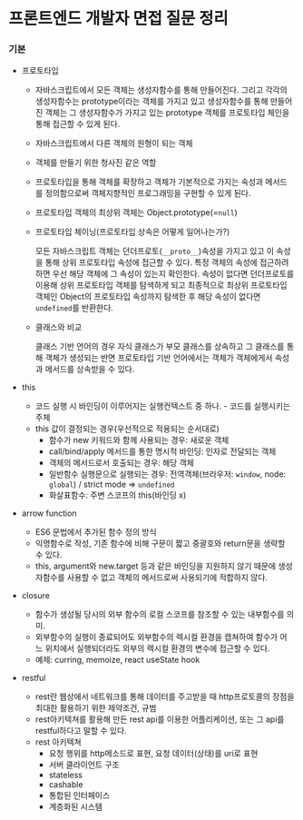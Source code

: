 # 프론트엔드 개발자 면접 질문 정리

### 기본

- 프로토타입

  - 자바스크립트에서 모든 객체는 생성자함수를 통해 만들어진다. 그리고 각각의 생성자함수는 prototype이라는 객체를 가지고 있고 생성자함수를 통해 만들어진 객체는 그 생성자함수가 가지고 있는 prototype 객체를 프로토타입 체인을 통해 접근할 수 있게 된다.
  - 자바스크립트에서 다른 객체의 원형이 되는 객체
  - 객체를 만들기 위한 청사진 같은 역할
  - 프로토타입을 통해 객체를 확장하고 객체가 기본적으로 가지는 속성과 메서드를 정의함으로써 객체지향적인 프로그래밍을 구현할 수 있게 된다.
  - 프로토타입 객체의 최상위 객체는 Object.prototype(=`null`)
  - 프로토타입 체이닝(프로토타입 상속은 어떻게 일어나는가?)

    모든 자바스크립트 객체는 던더프로토(`__proto__`)속성을 가지고 있고 이 속성을 통해 상위 프로토타입 속성에 접근할 수 있다. 특정 객체의 속성에 접근하려하면 우선 해당 객체에 그 속성이 있는지 확인한다. 속성이 없다면 던더프로토를 이용해 상위 프로토타입 객체를 탐색하게 되고 최종적으로 최상위 프로토타입 객체인 Object의 프로토타입 속성까지 탐색한 후 해당 속성이 없다면 `undefined`를 반환한다.

  - 클래스와 비교

    클래스 기반 언어의 경우 자식 클래스가 부모 클래스를 상속하고 그 클래스를 통해 객체가 생성되는 반면 프로토타입 기반 언어에서는 객체가 객체에게서 속성과 메서드를 상속받을 수 있다.

- this

  - 코드 실행 시 바인딩이 이루어지는 실행컨텍스트 중 하나. - 코드를 실행시키는 주체
  - this 값이 결정되는 경우(우선적으로 적용되는 순서대로)
    - 함수가 new 키워드와 함께 사용되는 경우: 새로운 객체
    - call/bind/apply 메서드를 통한 명시적 바인딩: 인자로 전달되는 객체
    - 객체의 메서드로서 호출되는 경우: 해당 객체
    - 일반함수 실행문으로 실행되는 경우: 전역객체(브라우저: `window`, node: `global`) / strict mode => `undefined`
    - 화살표함수: 주변 스코프의 this(바인딩 x)

- arrow function

  - ES6 문법에서 추가된 함수 정의 방식
  - 익명함수로 작성, 기존 함수에 비해 구문이 짧고 중괄호와 return문을 생략할 수 있다.
  - this, argument와 new.target 등과 같은 바인딩을 지원하지 않기 때문에 생성자함수를 사용할 수 없고 객체의 메서드로써 사용되기에 적합하지 않다.

- closure

  - 함수가 생성될 당시의 외부 함수의 로컬 스코프를 참조할 수 있는 내부함수를 의미.
  - 외부함수의 실행이 종료되어도 외부함수의 렉시컬 환경을 캡쳐하여 함수가 어느 위치에서 실행되더라도 외부의 렉시컬 환경의 변수에 접근할 수 있다.
  - 예제: curring, memoize, react useState hook

- restful
  - rest란 웹상에서 네트워크를 통해 데이터를 주고받을 때 http프로토콜의 장점을 최대한 활용하기 위한 제약조건, 규범
  - rest아키텍쳐를 활용해 만든 rest api를 이용한 어플리케이션, 또는 그 api를 restful하다고 말할 수 있다.
  - rest 아키텍쳐
    - 요청 행위를 http메소드로 표현, 요청 데이터(상태)를 uri로 표현
    - 서버 클라이언트 구조
    - stateless
    - cashable
    - 통합된 인터페이스
    - 계층화된 시스템

